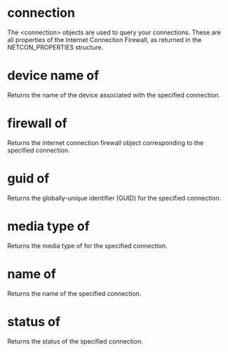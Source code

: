 # connection

The &lt;connection&gt; objects are used to query your connections. These are all properties of the Internet Connection Firewall, as returned in the NETCON_PROPERTIES structure.

# device name of <connection>

Returns the name of the device associated with the specified connection.

# firewall of <connection>

Returns the internet connection firewall object corresponding to the specified connection.

# guid of <connection>

Returns the globally-unique identifier (GUID) for the specified connection.

# media type of <connection>

Returns the media type of for the specified connection.

# name of <connection>

Returns the name of the specified connection.

# status of <connection>

Returns the status of the specified connection.
